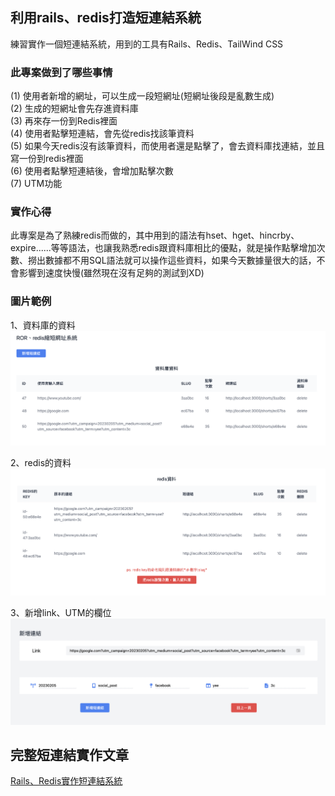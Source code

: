 ## 利用rails、redis打造短連結系統


練習實作一個短連結系統，用到的工具有Rails、Redis、TailWind CSS

### 此專案做到了哪些事情  
(1) 使用者新增的網址，可以生成一段短網址(短網址後段是亂數生成)   
(2) 生成的短網址會先存進資料庫   
(3) 再來存一份到Redis裡面  
(4) 使用者點擊短連結，會先從redis找該筆資料  
(5) 如果今天redis沒有該筆資料，而使用者還是點擊了，會去資料庫找連結，並且寫一份到redis裡面   
(6) 使用者點擊短連結後，會增加點擊次數       
(7) UTM功能  


### 實作心得

此專案是為了熟練redis而做的，其中用到的語法有hset、hget、hincrby、expire......等等語法，也讓我熟悉redis跟資料庫相比的優點，就是操作點擊增加次數、撈出數據都不用SQL語法就可以操作這些資料，如果今天數據量很大的話，不會影響到速度快慢(雖然現在沒有足夠的測試到XD)     

### 圖片範例

1、資料庫的資料
![image](/app/assets/images/database.png)

2、redis的資料
![image](/app/assets/images/redis.png)

3、新增link、UTM的欄位
![image](/app/assets/images/newlink.png)





## 完整短連結實作文章
[Rails、Redis實作短連結系統](https://eagle0526.github.io/rails%E3%80%81redis/2022-09-21-Rails-Redis%E5%AF%A6%E4%BD%9C%E7%9F%AD%E9%80%A3%E7%B5%90%E7%B3%BB%E7%B5%B1.html)




